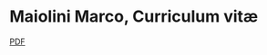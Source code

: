 # Maiolini Marco, Curriculum vitæ
[PDF](https://github.com/Maiolini-M/CV/files/7534037/CV_Maiolini.pdf)
